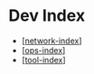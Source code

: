 # Dev Index

- [[network-index]]
- [[ops-index]]
- [[tool-index]]



[//begin]: # "Autogenerated link references for markdown compatibility"
[network-index]: network-index "Network Index"
[ops-index]: ops-index "Ops Index"
[tool-index]: tool-index "Tool Index"
[//end]: # "Autogenerated link references"